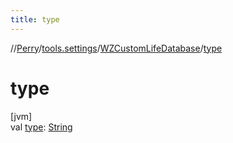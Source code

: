 ```yaml
---
title: type
---
```

//[Perry](../../../index.html)/[tools.settings](../index.html)/[WZCustomLifeDatabase](index.html)/[type](type.html)



# type



[jvm]\
val [type](type.html): [String](https://kotlinlang.org/api/latest/jvm/stdlib/kotlin/-string/index.html)




